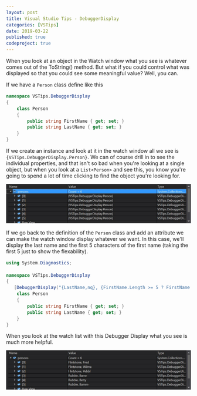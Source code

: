 ```yaml
---
layout: post
title: Visual Studio Tips - DebuggerDisplay
categories: [VSTips]
date: 2019-03-22
published: true
codeproject: true
---
```


When you look at an object in the Watch window what you see is whatever comes out of the ToString() method. But what if you could control what was displayed so that you could see some meaningful value? Well, you can.

<!--more-->

If we have a `Person` class define like this

~~~ csharp
namespace VSTips.DebuggerDisplay
{
    class Person
    {
        public string FirstName { get; set; }
        public string LastName { get; set; }
    }
}
~~~

If we create an instance and look at it in the watch window all we see is `{VSTips.DebuggerDisplay.Person}`. We can of course drill in to see the individual properties, and that isn't so bad when you're looking at a single object, but when you look at a `List<Person>` and see this, you know you're going to spend a lot of time clicking to find the object you're looking for.

![alt text](/img/2019/NoDebuggerDisplay.jpg "Ojects dispalyed without DebuggerDisplay attribute")

If we go back to the definition of the `Person` class and add an attribute we can make the watch window display whatever we want. In this case, we'll display the last name and the first 5 characters of the first name (taking the first 5 just to show the flexability).

~~~ csharp
using System.Diagnostics;

namespace VSTips.DebuggerDisplay
{
   [DebuggerDisplay("{LastName,nq}, {FirstName.Length >= 5 ? FirstName.Substring(0, 5) : FirstName,nq}")]
    class Person
    {
        public string FirstName { get; set; }
        public string LastName { get; set; }
    }
}
~~~

When you look at the watch list with this Debugger Display what you see is much more helpful.

![alt text](/img/2019/WithDebuggerDisplay.jpg "Ojects dispalyed without DebuggerDisplay attribute")